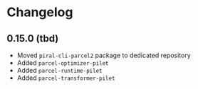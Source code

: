# Changelog

## 0.15.0 (tbd)

- Moved `piral-cli-parcel2` package to dedicated repository
- Added `parcel-optimizer-pilet`
- Added `parcel-runtime-pilet`
- Added `parcel-transformer-pilet`
